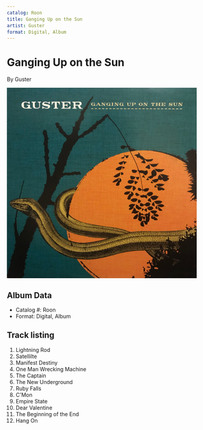 ```yaml
---
catalog: Roon
title: Ganging Up on the Sun
artist: Guster
format: Digital, Album
---
```


# Ganging Up on the Sun

By Guster

![](../../assets/albumcovers/Guster-Ganging_Up_on_the_Sun.png)

## Album Data

- Catalog #: Roon
- Format: Digital, Album


## Track listing


1. Lightning Rod
2. Satellilte
3. Manifest Destiny
4. One Man Wrecking Machine
5. The Captain
6. The New Underground
7. Ruby Falls
8. C'Mon
9. Empire State
10. Dear Valentine
11. The Beginning of the End
12. Hang On

